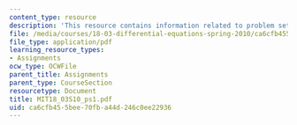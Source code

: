 ```yaml
---
content_type: resource
description: 'This resource contains information related to problem set 1. '
file: /media/courses/18-03-differential-equations-spring-2010/ca6cfb455bee70fba44d246c0ee22936_MIT18_03S10_ps1.pdf
file_type: application/pdf
learning_resource_types:
- Assignments
ocw_type: OCWFile
parent_title: Assignments
parent_type: CourseSection
resourcetype: Document
title: MIT18_03S10_ps1.pdf
uid: ca6cfb45-5bee-70fb-a44d-246c0ee22936
---
```

